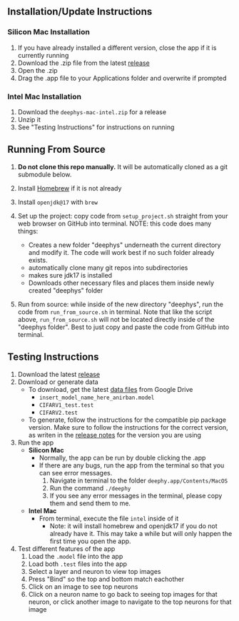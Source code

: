<!--- https://github.com/mgroth0/deephy -->

##

## Installation/Update Instructions
   
### Silicon Mac Installation 

1. If you have already installed a different version, close the app if it is currently running
1. Download the .zip file from the latest [release](https://github.com/mgroth0/deephy/releases)
2. Open the .zip
3. Drag the .app file to your Applications folder and overwrite if prompted

### Intel Mac Installation

1. Download the `deephys-mac-intel.zip` for a release
2. Unzip it
3. See "Testing Instructions" for instructions on running

## Running From Source



1. **Do not clone this repo manually.** It will be automatically cloned as a git submodule below.

2. Install [Homebrew](https://brew.sh/) if it is not already
3. Install `openjdk@17` with `brew`
2. Set up the project: copy code from `setup_project.sh` straight from your web browser on GitHub into terminal. NOTE: this code does many things:
   - Creates a new folder "deephys" underneath the current directory and modify it. The code will work best if no such folder already exists.
   - automatically clone many git repos into subdirectories
   - makes sure jdk17 is installed
   - Downloads other necessary files and places them inside newly created "deephys" folder 
2. Run from source: while inside of the new directory "deephys", run the code from `run_from_source.sh` in terminal. Note that like the script above, `run_from_source.sh` will not be located directly inside of the "deephys folder". Best to just copy and paste the code from GitHub into terminal.

## Testing Instructions

1. Download the latest [release](https://github.com/mgroth0/deephy/releases)
2. Download or generate data
   - To download, get the latest [data files](https://drive.google.com/drive/folders/1cV8k84p0_kC5l0KfFhHPYjJNwKxVDYa6)
     from Google Drive
      - `insert_model_name_here_anirban.model`
      - `CIFARV1_test.test`
      - `CIFARV2.test`
   - To generate, follow the instructions for the compatible pip package version. Make sure to follow the instructions
     for the correct version, as writen in the [release notes](https://github.com/mgroth0/deephy/releases) for the
     version you are using
3. Run the app
   - **Silicon Mac**
      - Normally, the app can be run by double clicking the .app
     - If there are any bugs, run the app from the terminal so that you can see error messages.
        1. Navigate in terminal to the folder `deephy.app/Contents/MacOS`
        2. Run the command `./deephy`
        3. If you see any error messages in the terminal, please copy them and send them to me.
   - **Intel Mac**
     - From terminal, execute the file `intel` inside of it
       - Note: it will install homebrew and openjdk17 if you do not already have it. This may take a while but will only
         happen the first time you open the app.
4. Test different features of the app
   1. Load the `.model` file into the app
   2. Load both `.test` files into the app
   3. Select a layer and neuron to view top images
   4. Press "Bind" so the top and bottom match eachother
   5. Click on an image to see top neurons
   6. Click on a neuron name to go back to seeing top images for that neuron, or click another image to navigate to the
      top neurons for that image